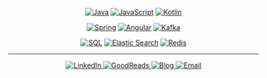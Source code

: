 <p align="center">
	<a href="#"><img src="https://img.shields.io/badge/Java-red?style=for-the-badge&logo=java&logoColor=white" alt="Java"></a>
	<a href="#"><img src="https://img.shields.io/badge/JavaScript-informational?style=for-the-badge&logo=javascript&logoColor=white" alt="JavaScript"></a>
	<a href="#"><img src="https://img.shields.io/badge/Kotlin-orange?style=for-the-badge&logo=kotlin&logoColor=white" alt="Kotlin"></a>
</p>

<p align="center">
	<a href="#"><img src="https://img.shields.io/badge/Spring-green?style=for-the-badge&logo=spring&logoColor=white" alt="Spring"></a>
	<a href="#"><img src="https://img.shields.io/badge/Angular-red?style=for-the-badge&logo=angular&logoColor=white" alt="Angular"></a>
	<a href="#"><img src="https://img.shields.io/badge/Kafka-blueviolet?style=for-the-badge&logo=apache-kafka&logoColor=white" alt="Kafka"></a>
</p>

<p align="center">
        <a href="#"><img src="https://img.shields.io/badge/SQL-brightgreen?style=for-the-badge&logo=microsoft-sql-server&logoColor=white" alt="SQL"></a>
	<a href="#"><img src="https://img.shields.io/badge/ElasticSearch-blue?style=for-the-badge&logo=elastic&logoColor=white" alt="Elastic Search"></a>
	<a href="#"><img src="https://img.shields.io/badge/Redis-red?style=for-the-badge&logo=redis&logoColor=white" alt="Redis"></a>
</p>

<hr>

<p align="center">
    <a href="https://www.linkedin.com/in/injulkarnilesh/">
	   <img src="https://img.shields.io/badge/LinkedIn-blue?style=for-the-badge&logo=linkedin&logoColor=white" alt="LinkedIn">
    </a>
    <a href="https://www.goodreads.com/user/show/18638623-nilesh-injulkar">
	   <img src="https://img.shields.io/badge/GoodReads-yellowgreen?style=for-the-badge&logo=goodreads&logoColor=white" alt="GoodReads">
    </a>
    <a href="https://injulkarnilesh.github.io/">
	   <img src="https://img.shields.io/badge/Blog-black?style=for-the-badge&logo=blogger&logoColor=white" alt="Blog">
    </a>
    <a href="mailto:injulkarnilesh@gmail.com">
	   <img src="https://img.shields.io/badge/email-red?style=for-the-badge&logo=gmail&logoColor=white" alt="Email">
    </a>
</p>
